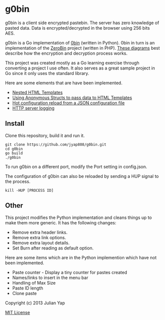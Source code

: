 g0bin
=====

g0bin is a client side encrypted pastebin.  The server has zero knowledge of pasted data.  Data is encrypted/decrypted in the browser using 256 bits AES.

g0bin is a Go implementation of [0bin](https://github.com/sametmax/0bin/) (written in Python).  0bin in turn is an implementation of the [ZeroBin](https://github.com/sebsauvage/ZeroBin/) project (written in PHP).  [These diagrams](http://sebsauvage.net/wiki/doku.php?id=php:zerobin#how_does_it_work) best describe how the encryption and decryption process works.

This project was created mostly as a Go learning exercise through converting a project I use often.  It also serves as a great sample project in Go since it only uses the standard library.

Here are some elements that are have been implemented.

 * [Nested HTML Templates](http://stackoverflow.com/questions/9573644/go-appengine-how-to-structure-templates-for-application/9587616#9587616)
 * [Using Anonymous Structs to pass data to HTML Templates](http://julianyap.com/2013/09/23/using-anonymous-structs-to-pass-data-to-templates-in-golang.html)
 * [Hot configuration reload from a JSON configuration file](http://openmymind.net/Golang-Hot-Configuration-Reload/)
 * [HTTP server logging](https://groups.google.com/forum/#!topic/golang-nuts/s7Xk1q0LSU0)

Install
-------

Clone this repository, build it and run it.

    git clone https://github.com/jyap808/g0bin.git
    cd g0bin
    go build
    ./g0bin

To run g0bin on a different port, modify the Port setting in config.json.

The configuration of g0bin can also be reloaded by sending a HUP signal to the process.

    kill -HUP [PROCESS ID]

Other
-----

This project modifies the Python implementation and cleans things up to make them more generic.  It has the following changes:

 * Remove extra header links.
 * Remove extra link options.
 * Remove extra layout details.
 * Set Burn after reading as default option.

Here are some items which are in the Python implemention which have not been implemented.

 * Paste counter - Display a tiny counter for pastes created
 * Names/links to insert in the menu bar
 * Handling of Max Size
 * Paste ID length
 * Clone paste

Copyright (c) 2013 Julian Yap

[MIT License](https://github.com/jyap808/g0bin/blob/master/LICENSE)

